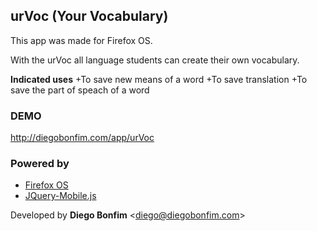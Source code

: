 urVoc (Your Vocabulary)
-----------------------
This app was made for Firefox OS.

With the urVoc all language students can create their own vocabulary.

**Indicated uses**
+To save new means of a word
+To save translation
+To save the part of speach of a word

### DEMO

http://diegobonfim.com/app/urVoc

### Powered by
+ [Firefox OS](http://mozilla.org/pt-BR/firefox/os/)
+ [JQuery-Mobile.js](http://jquerymobile.com/)



Developed by **Diego Bonfim** &lt;diego@diegobonfim.com&gt;
